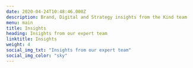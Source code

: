 ```yaml
---
date: 2020-04-24T10:48:46.000Z
description: Brand, Digital and Strategy insights from the Kind team
menu: main
title: Insights
heading: Insights from our expert team
linktitle: Insights
weight: 4
social_img_txt: "Insights from our expert team"
social_img_color: "sky"
---
```

